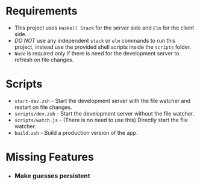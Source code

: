 # Requirements

- This project uses `Haskell Stack` for the server side and `Elm` for the client side.
- *DO NOT* use any independent `stack` or `elm` commands to run this project, instead use the provided shell scripts inside the `scripts` folder.
- `Node` is required only if there is need for the development server to refresh on file changes.

# Scripts
- `start-dev.zsh` - Start the development server with the file watcher and restart on file changes.
- `scripts/dev.zsh` - Start the development server without the file watcher.
- `scripts/watch.js` - (There is no need to use this) Directly start the file watcher.
- `build.zsh` - Build a production version of the app.

# Missing Features
- ### Make guesses persistent
